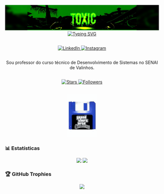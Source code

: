 <div align="center">
  <a href="https://github.com/fMamprim/fMamprim/blob/main/channels4_banner.jpg">
    <img src="https://github.com/fMamprim/fMamprim/blob/main/channels4_banner.jpg" alt="Toxic" />
    
  </a>
</div>

<div align="center">
  <a href="https://git.io/typing-svg">
    <img src="https://readme-typing-svg.herokuapp.com?font=Helvetica&weight=700&size=32&pause=1000&color=07ED0B&background=FFFFFF00&center=true&vCenter=true&repeat=false&width=1000&lines=Ol%C3%A1%2C+meu+nome+%C3%A9+Felipe+Mamprim;Seja+bem-vindo!" alt="Typing SVG" /></a>
</div>

<div align="center" style="margin: 30px 0">
  <a href="https://www.linkedin.com/in/fmamprim" target="_blank">
    <img src="https://img.icons8.com/ios/40/07ed0b/linkedin.png" alt="LinkedIn" />
  </a>
  <a href="https://instagram.com/fmamprim_" target="_blank">
    <img src="https://img.icons8.com/ios/40/07ed0b/instagram-new--v1.png" alt="Instagram" />
  </a>
</div>

<div align="center" style="margin: 30px 0">
Sou professor do curso técnico de Desenvolvimento de Sistemas no SENAI de Valinhos.
</div>

<p align="center" style="margin: 30px 0">
    <a href="https://github.com/fMamprim?tab=repositories&sort=stargazers">
        <img 
            alt="Stars" 
            title="Estrelas" 
            src="https://custom-icon-badges.demolab.com/github/stars/fMamprim?color=55960c&style=for-the-badge&labelColor=488207&logo=stars&label=Stars"
    </a>
    <a href="https://github.com/fMamprim?tab=followers">
        <img 
            alt="Followers" 
            title="Seguidores" 
            src="https://custom-icon-badges.demolab.com/github/followers/fMamprim?color=236ad3&labelColor=1155ba&style=for-the-badge&logo=github&label=Followers&logoColor=white"
</a>

<div align="center">
  <a href="https://github.com/fMamprim/fMamprim/blob/main/sanandreas-gta.gif">
    <img src="https://github.com/fMamprim/fMamprim/blob/main/sanandreas-gta.gif" width="100px" alt="Save Game" />
  </a>
</div>

### 📊 Estatísticas
<div align="center">
    <img width="420px" src="https://github-readme-stats.vercel.app/api?username=fMamprim&show_icons=true&theme=merko&hide=contribs,issues">
    <img width="275px" src="https://github-readme-stats.vercel.app/api/top-langs/?username=fMamprim&layout=compact&theme=merko&hide=html">
</div>

### 🏆 GitHub Trophies

<p align="center">
  <img src="https://github-profile-trophy.vercel.app/?username=fMamprim&theme=matrix&margin-w=4" />
</p>



